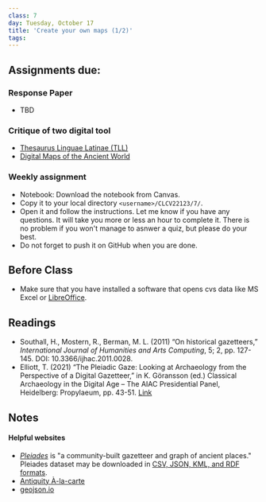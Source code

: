 ```yaml
---
class: 7
day: Tuesday, October 17
title: 'Create your own maps (1/2)'
tags: 
---
```


## Assignments due:

### Response Paper
- TBD

### Critique of two digital tool
- [Thesaurus Linguae Latinae (TLL)](https://thesaurus.badw.de/en/tll-digital/tll-open-access.html)
- [Digital Maps of the Ancient World](https://linktr.ee/DigitalMapsAW)


### Weekly assignment
- Notebook: Download the notebook from Canvas. 
- Copy it to your local directory `<username>/CLCV22123/7/`.
- Open it and follow the instructions. Let me know if you have any questions. It will take you more or less an hour to complete it. There is no problem if you won't manage to asnwer a quiz, but please do your best.  
- Do not forget to push it on GitHub when you are done.

## Before Class 
- Make sure that you have installed a software that opens cvs data like MS Excel or [LibreOffice](https://www.libreoffice.org/).

## Readings 
- Southall, H., Mostern, R., Berman, M. L. (2011) “On historical gazetteers,” _International Journal of Humanities and Arts Computing_, 5; 2, pp. 127-145. DOI: 10.3366/ijhac.2011.0028.
- Elliott, T. (2021) “The Pleiadic Gaze: Looking at Archaeology from the Perspective of a Digital Gazetteer,” in K. Göransson (ed.) Classical Archaeology in the Digital Age – The AIAC Presidential Panel, Heidelberg: Propylaeum, pp. 43-51. [Link](https://books.ub.uni-heidelberg.de/propylaeum/catalog/book/708/chapter/10612)

## Notes

#### Helpful websites
- [_Pleiades_](https://pleiades.stoa.org/) is "a community-built gazetteer and graph of ancient places." Pleiades dataset may be downloaded in [CSV, JSON, KML, and RDF formats](https://pleiades.stoa.org/downloads).
- [Antiquity À-la-carte](http://awmc.unc.edu/awmc/applications/alacarte/)
- [geojson.io](http://geojson.io/)
